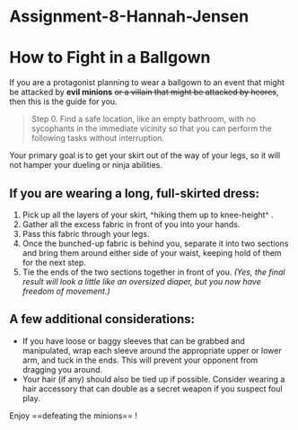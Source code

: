 # Assignment-8-Hannah-Jensen

# How to Fight in a Ballgown

If you are a protagonist planning to wear a ballgown to an event that might be attacked by **evil minions** ~~or a villain that might be attacked by heores~~, then this is the guide for you.

> Step 0. Find a safe location, like an empty bathroom, with no sycophants in the immediate vicinity so that you can perform the following tasks without interruption.

Your primary goal is to get your skirt out of the way of your legs, so it will not hamper your dueling or ninja abilities. 

## If you are wearing a long, full-skirted dress:

1. Pick up all the layers of your skirt, ^hiking them up to knee-height^ .
2. Gather all the excess fabric in front of you into your hands.
3. Pass this fabric through your legs.
4. Once the bunched-up fabric is behind you, separate it into two sections and bring them around either side of your waist, keeping hold of them for the next step.
5. Tie the ends of the two sections together in front of you. *(Yes, the final result will look a little like an oversized diaper, but you now have freedom of movement.)*

## A few additional considerations:

- If you have loose or baggy sleeves that can be grabbed and manipulated, wrap each sleeve around the appropriate upper or lower arm, and tuck in the ends. This will prevent your opponent from dragging you around.
- Your hair (if any) should also be tied up if possible. Consider wearing a hair accessory that can double as a secret weapon if you suspect foul play.

Enjoy ==defeating the minions== !
